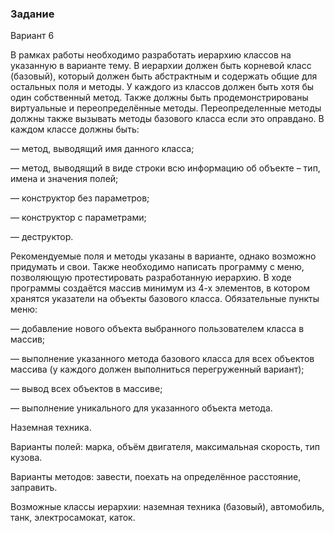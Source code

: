 ### Задание 
Вариант 6

В рамках работы необходимо разработать иерархию классов на указанную в варианте тему. В иерархии должен быть корневой класс (базовый), который должен быть абстрактным и содержать общие для остальных поля и методы. У каждого из классов должен быть хотя бы один собственный метод. Также должны быть продемонстрированы виртуальные и переопределённые методы. Переопределенные методы должны также вызывать методы базового класса если это оправдано. 
В каждом классе должны быть: 

— метод, выводящий имя данного класса; 

— метод, выводящий в виде строки всю информацию об объекте – тип, имена и значения полей;

— конструктор без параметров;

— конструктор с параметрами;

— деструктор.	

Рекомендуемые поля и методы указаны в варианте, однако возможно придумать и свои. Также необходимо написать программу с меню, позволяющую протестировать разработанную иерархию. В ходе программы создаётся массив минимум из 4-х элементов, в котором хранятся указатели на объекты базового класса. Обязательные пункты меню: 

— добавление нового объекта выбранного пользователем класса в массив;

— выполнение указанного метода базового класса для всех объектов массива (у каждого должен выполниться перегруженный вариант);

— вывод всех объектов в массиве; 

— выполнение уникального для указанного объекта метода. 

Наземная техника. 

Варианты полей: марка, объём двигателя, максимальная скорость, тип кузова.

Варианты методов: завести, поехать на определённое расстояние, заправить. 

Возможные классы иерархии: наземная техника (базовый), автомобиль, танк, электросамокат, каток.

